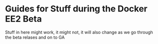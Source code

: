 # Guides for Stuff during the Docker EE2 Beta

Stuff in here might work, it might not, it will also change as we go through the beta relases and on to GA
